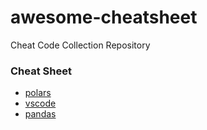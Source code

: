 # awesome-cheatsheet
Cheat Code Collection Repository


### Cheat Sheet
- [polars](./polars/sheet.md)
- [vscode](./vscode/sheet.md)
- [pandas](./pandas/sheet.md)